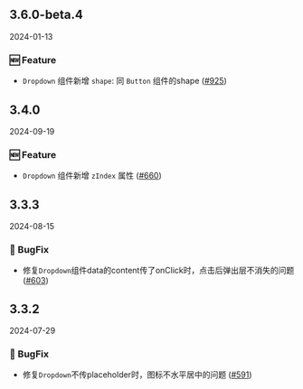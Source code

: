 ## 3.6.0-beta.4
2024-01-13

### 🆕 Feature

- `Dropdown` 组件新增 `shape`: 同 `Button` 组件的shape ([#925](https://github.com/sheinsight/shineout-next/pull/925))


## 3.4.0
2024-09-19

### 🆕 Feature

- `Dropdown` 组件新增 `zIndex` 属性 ([#660](https://github.com/sheinsight/shineout-next/pull/660))

## 3.3.3
2024-08-15

### 🐞 BugFix

- 修复`Dropdown`组件data的content传了onClick时，点击后弹出层不消失的问题 ([#603](https://github.com/sheinsight/shineout-next/pull/603))


## 3.3.2
2024-07-29

### 🐞 BugFix

- 修复`Dropdown`不传placeholder时，图标不水平居中的问题 ([#591](https://github.com/sheinsight/shineout-next/pull/591))

